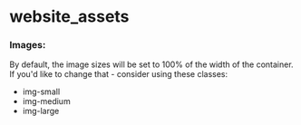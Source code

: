 # website_assets


### Images:

By default, the image sizes will be set to 100% of the width of the container. If you'd like to change that - consider using these classes:

* img-small
* img-medium
* img-large
